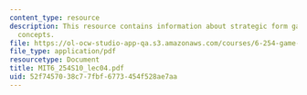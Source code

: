 ```yaml
---
content_type: resource
description: This resource contains information about strategic form games - solution
  concepts.
file: https://ol-ocw-studio-app-qa.s3.amazonaws.com/courses/6-254-game-theory-with-engineering-applications-spring-2010/52f7457038c77fbf6773454f528ae7aa_MIT6_254S10_lec04.pdf
file_type: application/pdf
resourcetype: Document
title: MIT6_254S10_lec04.pdf
uid: 52f74570-38c7-7fbf-6773-454f528ae7aa
---
```

